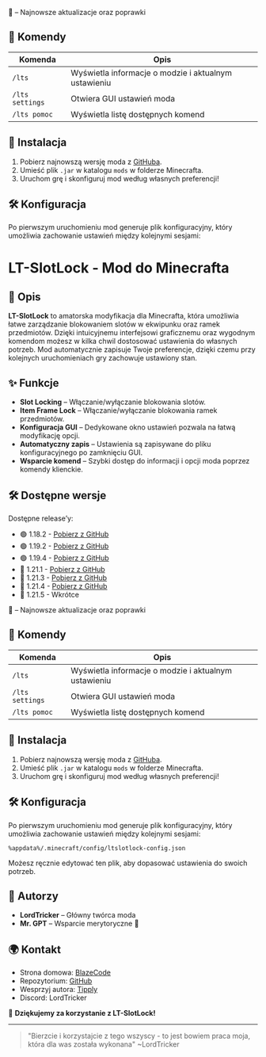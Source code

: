 🔷 – Najnowsze aktualizacje oraz poprawki

## 📜 Komendy
| Komenda             | Opis                                                    |
 |---------------------|---------------------------------------------------------|
| `/lts`              | Wyświetla informacje o modzie i aktualnym ustawieniu    |
| `/lts settings`     | Otwiera GUI ustawień moda                               |
| `/lts pomoc`        | Wyświetla listę dostępnych komend                       |

## 🔧 Instalacja
1. Pobierz najnowszą wersję moda z [GitHuba](https://github.com/LordTricker/LT-SlotLock/).
2. Umieść plik `.jar` w katalogu `mods` w folderze Minecrafta.
3. Uruchom grę i skonfiguruj mod według własnych preferencji!

## 🛠 Konfiguracja
Po pierwszym uruchomieniu mod generuje plik konfiguracyjny, który umożliwia zachowanie ustawień między kolejnymi sesjami:
# LT-SlotLock - Mod do Minecrafta

## 📌 Opis
**LT-SlotLock** to amatorska modyfikacja dla Minecrafta, która umożliwia łatwe zarządzanie blokowaniem slotów w ekwipunku oraz ramek przedmiotów. Dzięki intuicyjnemu interfejsowi graficznemu oraz wygodnym komendom możesz w kilka chwil dostosować ustawienia do własnych potrzeb. Mod automatycznie zapisuje Twoje preferencje, dzięki czemu przy kolejnych uruchomieniach gry zachowuje ustawiony stan.

## ✨ Funkcje
- **Slot Locking** – Włączanie/wyłączanie blokowania slotów.
- **Item Frame Lock** – Włączanie/wyłączanie blokowania ramek przedmiotów.
- **Konfiguracja GUI** – Dedykowane okno ustawień pozwala na łatwą modyfikację opcji.
- **Automatyczny zapis** – Ustawienia są zapisywane do pliku konfiguracyjnego po zamknięciu GUI.
- **Wsparcie komend** – Szybki dostęp do informacji i opcji moda poprzez komendy klienckie.

## 🛠️ Dostępne wersje
Dostępne release’y:
- 🟢 1.18.2 - [Pobierz z GitHub](https://github.com/LordTricker/LT-SlotLock/releases/download/ver%2F1.18.2/ltslotlock-1.0.0-Alpha+1.18.2.jar)
- 🟢 1.19.2 - [Pobierz z GitHub](https://github.com/LordTricker/LT-SlotLock/releases/download/ver%2F1.19.2/ltslotlock-1.0.0-Alpha+1.19.2.jar)
- 🟢 1.19.4 - [Pobierz z GitHub](https://github.com/LordTricker/LT-SlotLock/releases/download/ver%2F1.19.4/ltslotlock-1.0.0-Alpha+1.19.4.jar)
- 🔷 1.21.1 - [Pobierz z GitHub](https://github.com/LordTricker/LT-SlotLock/releases/download/ver%2F1.21.1/ltslotlock-1.0.0-Alpha+1.21.1.jar)
- 🔷 1.21.3 - [Pobierz z GitHub](https://github.com/LordTricker/LT-SlotLock/releases/download/ver%2F1.21.3/ltslotlock-1.0.0-Alpha+1.21.3.jar)
- 🔷 1.21.4 - [Pobierz z GitHub](https://github.com/LordTricker/LT-SlotLock/releases/download/ver%2F1.21.4/ltslotlock-1.0.0-Alpha+1.21.4.jar)
- 🔴 1.21.5 - Wkrótce

🔷 – Najnowsze aktualizacje oraz poprawki

## 📜 Komendy
| Komenda             | Opis                                                    |
 |---------------------|---------------------------------------------------------|
| `/lts`              | Wyświetla informacje o modzie i aktualnym ustawieniu    |
| `/lts settings`     | Otwiera GUI ustawień moda                               |
| `/lts pomoc`        | Wyświetla listę dostępnych komend                       |

## 🔧 Instalacja
1. Pobierz najnowszą wersję moda z [GitHuba](https://github.com/LordTricker/LT-SlotLock/).
2. Umieść plik `.jar` w katalogu `mods` w folderze Minecrafta.
3. Uruchom grę i skonfiguruj mod według własnych preferencji!

## 🛠 Konfiguracja
Po pierwszym uruchomieniu mod generuje plik konfiguracyjny, który umożliwia zachowanie ustawień między kolejnymi sesjami:

`%appdata%/.minecraft/config/ltslotlock-config.json`

Możesz ręcznie edytować ten plik, aby dopasować ustawienia do swoich potrzeb.

## 👥 Autorzy
- **LordTricker** – Główny twórca moda
- **Mr. GPT** – Wsparcie merytoryczne 🤖

## 🌍 Kontakt
- Strona domowa: [BlazeCode](https://blazecode.pl/)
- Repozytorium: [GitHub](https://github.com/LordTricker)
- Wesprzyj autora: [Tipply](https://tipply.pl/@lordtricker)
- Discord: LordTricker

🎉 **Dziękujemy za korzystanie z LT-SlotLock!**
 
---

> "Bierzcie i korzystajcie z tego wszyscy - to jest bowiem praca moja, która dla was została wykonana"
> ~LordTricker